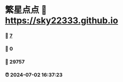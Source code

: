 # 繁星点点 :link: https://sky22333.github.io 
### :page_facing_up: [7](https://sky22333.github.io/tag.html) 
### :speech_balloon: 0 
### :hibiscus: 29757 
### :alarm_clock: 2024-07-02 16:37:23 
